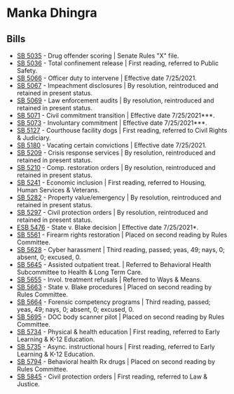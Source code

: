 # Manka Dhingra
## Bills
* [SB 5035](/bill/2021-22/sb/5035/) - Drug offender scoring | Senate Rules "X" file.
* [SB 5036](/bill/2021-22/sb/5036/) - Total confinement release | First reading, referred to Public Safety.
* [SB 5066](/bill/2021-22/sb/5066/) - Officer duty to intervene | Effective date 7/25/2021.
* [SB 5067](/bill/2021-22/sb/5067/) - Impeachment disclosures | By resolution, reintroduced and retained in present status.
* [SB 5069](/bill/2021-22/sb/5069/) - Law enforcement audits | By resolution, reintroduced and retained in present status.
* [SB 5071](/bill/2021-22/sb/5071/) - Civil commitment transition | Effective date 7/25/2021***.
* [SB 5073](/bill/2021-22/sb/5073/) - Involuntary commitment | Effective date 7/25/2021***.
* [SB 5127](/bill/2021-22/sb/5127/) - Courthouse facility dogs | First reading, referred to Civil Rights & Judiciary.
* [SB 5180](/bill/2021-22/sb/5180/) - Vacating certain convictions | Effective date 7/25/2021.
* [SB 5209](/bill/2021-22/sb/5209/) - Crisis response services | By resolution, reintroduced and retained in present status.
* [SB 5210](/bill/2021-22/sb/5210/) - Comp. restoration orders | By resolution, reintroduced and retained in present status.
* [SB 5241](/bill/2021-22/sb/5241/) - Economic inclusion | First reading, referred to Housing, Human Services & Veterans.
* [SB 5282](/bill/2021-22/sb/5282/) - Property value/emergency | By resolution, reintroduced and retained in present status.
* [SB 5297](/bill/2021-22/sb/5297/) - Civil protection orders | By resolution, reintroduced and retained in present status.
* [ESB 5476](/bill/2021-22/esb/5476/) - State v. Blake decision | Effective date 7/25/2021*.
* [SB 5561](/bill/2021-22/sb/5561/) - Firearm rights restoration | Placed on second reading by Rules Committee.
* [SB 5628](/bill/2021-22/sb/5628/) - Cyber harassment | Third reading, passed; yeas, 49; nays, 0; absent, 0; excused, 0.
* [SB 5645](/bill/2021-22/sb/5645/) - Assisted outpatient treat. | Referred to Behavioral Health Subcommittee to Health & Long Term Care.
* [SB 5655](/bill/2021-22/sb/5655/) - Invol. treatment refusals | Referred to Ways & Means.
* [SB 5663](/bill/2021-22/sb/5663/) - State v. Blake procedures | Placed on second reading by Rules Committee.
* [SB 5664](/bill/2021-22/sb/5664/) - Forensic competency programs | Third reading, passed; yeas, 49; nays, 0; absent, 0; excused, 0.
* [SB 5695](/bill/2021-22/sb/5695/) - DOC body scanner pilot | Placed on second reading by Rules Committee.
* [SB 5734](/bill/2021-22/sb/5734/) - Physical & health education | First reading, referred to Early Learning & K-12 Education.
* [SB 5735](/bill/2021-22/sb/5735/) - Async. instructional hours | First reading, referred to Early Learning & K-12 Education.
* [SB 5794](/bill/2021-22/sb/5794/) - Behavioral health Rx drugs | Placed on second reading by Rules Committee.
* [SB 5845](/bill/2021-22/sb/5845/) - Civil protection orders | First reading, referred to Law & Justice.
